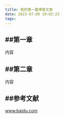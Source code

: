 ```yaml
---
title: 我的第一篇博客文章
date: 2023-07-09 19:02:23
tags:
---
```


## ##第一章

内容

## ##第二章

内容

## ##参考文献

www.baidu.com

